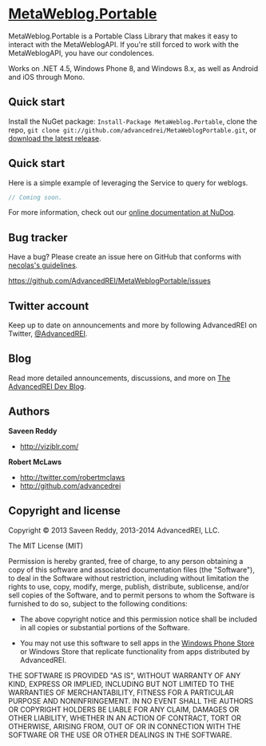 [MetaWeblog.Portable](http://github.com/AdvancedREI/MetaWeblogPortable)=================MetaWeblog.Portable is a Portable Class Library that makes it easy to interact with the MetaWeblogAPI. If you're still forced to work with the MetaWeblogAPI, you have our condolences.Works on .NET 4.5, Windows Phone 8, and Windows 8.x, as well as Android and iOS through Mono.Quick start-----------Install the NuGet package: `Install-Package MetaWeblog.Portable`, clone the repo, `git clone git://github.com/advancedrei/MetaWeblogPortable.git`, or [download the latest release](https://github.com/advancedrei/MetaWeblogPortable/zipball/master).Quick start-----------Here is a simple example of leveraging the Service to query for weblogs.```csharp// Coming soon.```For more information, check out our [online documentation at NuDoq](http://www.nudoq.org/#!/Projects/MetaWeblog.Portable).Bug tracker-----------Have a bug? Please create an issue here on GitHub that conforms with [necolas's guidelines](https://github.com/necolas/issue-guidelines).https://github.com/AdvancedREI/MetaWeblogPortable/issuesTwitter account---------------Keep up to date on announcements and more by following AdvancedREI on Twitter, [@AdvancedREI](http://twitter.com/AdvancedREI).Blog----Read more detailed announcements, discussions, and more on [The AdvancedREI Dev Blog](http://advancedrei.com/blogs/development).Authors-------**Saveen Reddy**+ http://viziblr.com/**Robert McLaws**+ http://twitter.com/robertmclaws+ http://github.com/advancedreiCopyright and license---------------------Copyright © 2013 Saveen Reddy, 2013-2014 AdvancedREI, LLC.The MIT License (MIT)Permission is hereby granted, free of charge, to any person obtaining a copy ofthis software and associated documentation files (the "Software"), to deal inthe Software without restriction, including without limitation the rights touse, copy, modify, merge, publish, distribute, sublicense, and/or sell copies ofthe Software, and to permit persons to whom the Software is furnished to do so,subject to the following conditions:- The above copyright notice and this permission notice shall be included in all copies or substantial portions of the Software.- You may not use this software to sell apps in the [Windows Phone Store](http://www.windowsphone.com/en-US/store/publishers?publisherId=AdvancedREI%252c%2BLLC.&appId=42268b66-a8ed-46ea-9355-1287522a7cf9) or Windows Store that replicate functionality from apps distributed by AdvancedREI.THE SOFTWARE IS PROVIDED "AS IS", WITHOUT WARRANTY OF ANY KIND, EXPRESS ORIMPLIED, INCLUDING BUT NOT LIMITED TO THE WARRANTIES OF MERCHANTABILITY, FITNESSFOR A PARTICULAR PURPOSE AND NONINFRINGEMENT. IN NO EVENT SHALL THE AUTHORS ORCOPYRIGHT HOLDERS BE LIABLE FOR ANY CLAIM, DAMAGES OR OTHER LIABILITY, WHETHERIN AN ACTION OF CONTRACT, TORT OR OTHERWISE, ARISING FROM, OUT OF OR INCONNECTION WITH THE SOFTWARE OR THE USE OR OTHER DEALINGS IN THE SOFTWARE.